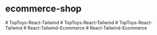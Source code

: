 # ecommerce-shop
#   T o p T o y s - R e a c t - T a i l w i n d  
 #   T o p T o y s - R e a c t - T a i l w i n d  
 # TopToys-React-Tailwind
#   R e a c t - T a i l w i n d - E c o m m e r c e  
 #   R e a c t - T a i l w i n d - E c o m m e r c e  
 